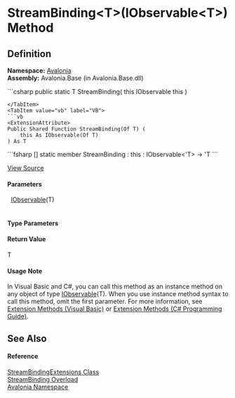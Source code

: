 # StreamBinding&lt;T&gt;(IObservable&lt;T&gt;) Method




## Definition
**Namespace:** <a href="N_Avalonia">Avalonia</a>  
**Assembly:** Avalonia.Base (in Avalonia.Base.dll)

<Tabs groupId="api-code-preview">
<TabItem value="csharp" label="C#">
```csharp
public static T StreamBinding<T>(
	this IObservable<T> this
)

```
</TabItem>
<TabItem value="vb" label="VB">
```vb
<ExtensionAttribute>
Public Shared Function StreamBinding(Of T) ( 
	this As IObservable(Of T)
) As T
```
</TabItem>
<TabItem value="fsharp" label="F#">
```fsharp
[<ExtensionAttribute>]
static member StreamBinding : 
        this : IObservable<'T> -> 'T 
```
</TabItem>
</Tabs>



<a href="https://github.com/AvaloniaUI/Avalonia/tree/master/src/Avalonia.Base/Data/Core/StreamBindingExtensions.cs#L22" title="View the source code">View Source</a>



#### Parameters
<dl><dt>  <a href="https://learn.microsoft.com/dotnet/api/system.iobservable-1" target="_blank" rel="noopener noreferrer">IObservable</a>(T)</dt><dd> </dd></dl>

#### Type Parameters
<dl><dt /><dd /></dl>

#### Return Value
T

#### Usage Note
In Visual Basic and C#, you can call this method as an instance method on any object of type <a href="https://learn.microsoft.com/dotnet/api/system.iobservable-1" target="_blank" rel="noopener noreferrer">IObservable</a>(T). When you use instance method syntax to call this method, omit the first parameter. For more information, see <a href="https://docs.microsoft.com/dotnet/visual-basic/programming-guide/language-features/procedures/extension-methods" target="_blank" rel="noopener noreferrer">Extension Methods (Visual Basic)</a> or <a href="https://docs.microsoft.com/dotnet/csharp/programming-guide/classes-and-structs/extension-methods" target="_blank" rel="noopener noreferrer">Extension Methods (C# Programming Guide)</a>.

## See Also


#### Reference
<a href="T_Avalonia_StreamBindingExtensions">StreamBindingExtensions Class</a>  
<a href="Overload_Avalonia_StreamBindingExtensions_StreamBinding">StreamBinding Overload</a>  
<a href="N_Avalonia">Avalonia Namespace</a>  

